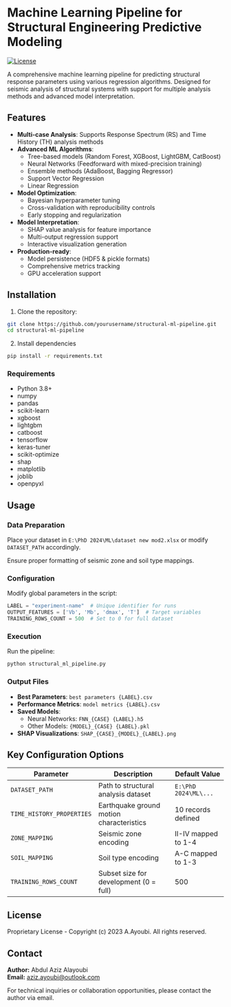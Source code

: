 # Machine Learning Pipeline for Structural Engineering Predictive Modeling

[![License](https://img.shields.io/badge/License-Proprietary-blue.svg)](https://opensource.org/licenses/proprietary)

A comprehensive machine learning pipeline for predicting structural response parameters using various regression algorithms. Designed for seismic analysis of structural systems with support for multiple analysis methods and advanced model interpretation.

## Features

- **Multi-case Analysis**: Supports Response Spectrum (RS) and Time History (TH) analysis methods
- **Advanced ML Algorithms**: 
  - Tree-based models (Random Forest, XGBoost, LightGBM, CatBoost)
  - Neural Networks (Feedforward with mixed-precision training)
  - Ensemble methods (AdaBoost, Bagging Regressor)
  - Support Vector Regression
  - Linear Regression
- **Model Optimization**:
  - Bayesian hyperparameter tuning
  - Cross-validation with reproducibility controls
  - Early stopping and regularization
- **Model Interpretation**:
  - SHAP value analysis for feature importance
  - Multi-output regression support
  - Interactive visualization generation
- **Production-ready**:
  - Model persistence (HDF5 & pickle formats)
  - Comprehensive metrics tracking
  - GPU acceleration support

## Installation

1. Clone the repository:
```bash
git clone https://github.com/yourusername/structural-ml-pipeline.git
cd structural-ml-pipeline
```
2. Install dependencies

```bash
pip install -r requirements.txt
```
### Requirements

- Python 3.8+
- numpy
- pandas
- scikit-learn
- xgboost
- lightgbm
- catboost
- tensorflow
- keras-tuner
- scikit-optimize
- shap
- matplotlib
- joblib
- openpyxl

## Usage

### Data Preparation

Place your dataset in `E:\PhD 2024\ML\dataset new mod2.xlsx` or modify `DATASET_PATH` accordingly.

Ensure proper formatting of seismic zone and soil type mappings.

### Configuration

Modify global parameters in the script:

```python
LABEL = "experiment-name"  # Unique identifier for runs
OUTPUT_FEATURES = ['Vb', 'Mb', 'dmax', 'T']  # Target variables
TRAINING_ROWS_COUNT = 500  # Set to 0 for full dataset
```
### Execution

Run the pipeline:

```bash
python structural_ml_pipeline.py
```
### Output Files

- **Best Parameters**: `best parameters {LABEL}.csv`
- **Performance Metrics**: `model metrics {LABEL}.csv`
- **Saved Models**:
  - Neural Networks: `FNN_{CASE} {LABEL}.h5`
  - Other Models: `{MODEL}_{CASE} {LABEL}.pkl`
- **SHAP Visualizations**: `SHAP_{CASE}_{MODEL}_{LABEL}.png`

## Key Configuration Options

| Parameter                | Description                                     | Default Value          |
|--------------------------|-------------------------------------------------|------------------------|
| `DATASET_PATH`           | Path to structural analysis dataset             | `E:\PhD 2024\ML\...`    |
| `TIME_HISTORY_PROPERTIES`| Earthquake ground motion characteristics         | 10 records defined     |
| `ZONE_MAPPING`           | Seismic zone encoding                           | II-IV mapped to 1-4    |
| `SOIL_MAPPING`           | Soil type encoding                              | A-C mapped to 1-3      |
| `TRAINING_ROWS_COUNT`    | Subset size for development (0 = full)          | 500                    |

## License

Proprietary License - Copyright (c) 2023 A.Ayoubi. All rights reserved.

## Contact

**Author:** Abdul Aziz Alayoubi  
**Email:** aziz.ayoubi@outlook.com

For technical inquiries or collaboration opportunities, please contact the author via email.
